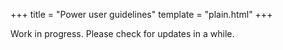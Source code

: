 +++
title = "Power user guidelines"
template = "plain.html"
+++

Work in progress. Please check for updates in a while.
    